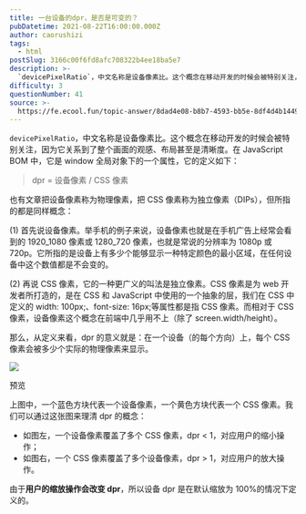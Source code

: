 ```yaml
---
title: 一台设备的dpr，是否是可变的？
pubDatetime: 2021-08-22T16:00:00.000Z
author: caorushizi
tags:
  - html
postSlug: 3166c00f6fd8afc708322b4ee18ba5e7
description: >-
  `devicePixelRatio`，中文名称是设备像素比。这个概念在移动开发的时候会被特别关注，因为它关系到了整个画面的观感、布局甚至是清晰度。在JavaScriptBOM中，它是window全局对
difficulty: 3
questionNumber: 41
source: >-
  https://fe.ecool.fun/topic-answer/8dad4e08-b8b7-4593-bb5e-8df4d4b14499?orderBy=updateTime&order=desc&tagId=12
---
```


`devicePixelRatio`，中文名称是设备像素比。这个概念在移动开发的时候会被特别关注，因为它关系到了整个画面的观感、布局甚至是清晰度。在 JavaScript BOM 中，它是 window 全局对象下的一个属性，它的定义如下：

> dpr = 设备像素 / CSS 像素

也有文章把设备像素称为物理像素，把 CSS 像素称为独立像素（DIPs），但所指的都是同样概念：

(1) 首先说设备像素。举手机的例子来说，设备像素也就是在手机广告上经常会看到的 1920_1080 像素或 1280_720 像素，也就是常说的分辨率为 1080p 或 720p。它所指的是设备上有多少个能够显示一种特定颜色的最小区域，在任何设备中这个数值都是不会变的。

(2) 再说 CSS 像素，它的一种更广义的叫法是独立像素。CSS 像素是为 web 开发者所打造的，是在 CSS 和 JavaScript 中使用的一个抽象的层，我们在 CSS 中定义的 width: 100px;、font-size: 16px;等属性都是指 CSS 像素。而相对于 CSS 像素，设备像素这个概念在前端中几乎用不上（除了 screen.width/height）。

那么，从定义来看，dpr 的意义就是：在一个设备（的每个方向）上，每个 CSS 像素会被多少个实际的物理像素来显示。

![](https://i.loli.net/2021/08/15/nD9KeYyGqO6tk7b.png)

预览

上图中，一个蓝色方块代表一个设备像素，一个黄色方块代表一个 CSS 像素。我们可以通过这张图来理清 dpr 的概念：

- 如图左，一个设备像素覆盖了多个 CSS 像素，dpr < 1，对应用户的缩小操作；
- 如图右，一个 CSS 像素覆盖了多个设备像素，dpr > 1，对应用户的放大操作。

由于**用户的缩放操作会改变 dpr**，所以设备 dpr 是在默认缩放为 100%的情况下定义的。
